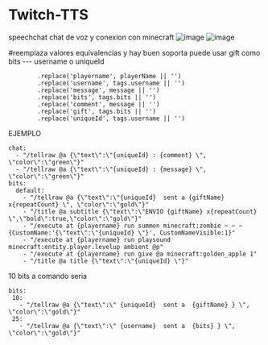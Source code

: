 # Twitch-TTS
speechchat chat de voz y conexion con minecraft
![image](https://github.com/nglmercer/Twitch-MineTTS/assets/128845117/3ea9f9d0-153b-4e59-8751-31447ea91470)
![image](https://github.com/nglmercer/Twitch-MineTTS/assets/128845117/a8a4392e-e656-4b08-a544-89b6b4418a91)

#reemplaza valores
equivalencias y hay buen soporta puede usar gift como bits --- username o uniqueId
```
        .replace('playername', playerName || '')
        .replace('username', tags.username || '')
        .replace('message', message || '')
        .replace('bits', tags.bits || '')
        .replace('comment', message || '')
        .replace('gift', tags.bits || '')
        .replace('uniqueId', tags.username || '')
```
EJEMPLO
```
chat:
  - "/tellraw @a {\"text\":\"{uniqueId} : {comment} \", \"color\":\"green\"}"
  - "/tellraw @a {\"text\":\"{uniqueId} : {message} \", \"color\":\"green\"}"
bits:
  default:
    - "/tellraw @a {\"text\":\"{uniqueId}  sent a {giftName} x{repeatCount} \", \"color\":\"gold\"}"
    - "/title @a subtitle {\"text\":\"ENVIO {giftName} x{repeatCount} \",\"bold\":true,\"color\":\"gold\"}"
    - "/execute at {playername} run summon minecraft:zombie ~ ~ ~ {CustomName:'{\"text\":\"{uniqueId} \"}', CustomNameVisible:1}"
    - "/execute at {playername} run playsound minecraft:entity.player.levelup ambient @p"
    - "/execute at {playername} run give @a minecraft:golden_apple 1"
    - "/title @a title {\"text\":\"{uniqueId} \"}"
```
10 bits a comando seria 
```
bits:
 10:
   - "/tellraw @a {\"text\":\" {uniqueId}  sent a  {giftName} } \", \"color\":\"gold\"}"
 25:
   - "/tellraw @a {\"text\":\" {username}  sent a  {bits} } \", \"color\":\"gold\"}"

